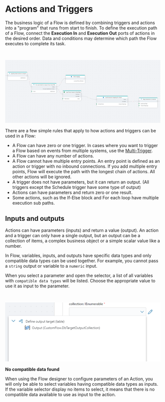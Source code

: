 
# Actions and Triggers

The business logic of a Flow is defined by combining triggers and actions into a "program" that runs from start to finish. To define the execution path of a Flow, connect the **Execution In** and **Execution Out** ports of actions in the desired order. Data and conditions may determine which path the Flow executes to complete its task. 

<br/>

![img](../../../images/actionstriggers.png)

There are a few simple rules that apply to how actions and triggers can be used in a Flow:

-	A Flow can have zero or one trigger. In cases where you want to trigger a Flow based on events from multiple systems, use the [Multi-Trigger](../triggers/multi-trigger.md).  
-	A Flow can have any number of actions.
-	A Flow cannot have multiple entry points. An entry point is defined as an action or trigger with no inbound connections. If you add multiple entry points, Flow will execute the path with the longest chain of actions. All other actions will be ignored. 
-	A trigger does not have parameters, but it can return an output. (All triggers except the Schedule trigger have some type of output)
-	Actions can have parameters and return zero or one result. 
-	Some actions, such as the If-Else block and For each loop have multiple execution sub paths.


## Inputs and outputs

Actions can have parameters (inputs) and return a value (output). An action and a trigger can only have a single output, but an output can be a collection of items, a complex business object or a simple scalar value like a number.

In Flow, variables, inputs, and outputs have specific data types and only compatible data types can be used together.  For example, you cannot pass a `string` output or variable to a `numeric` input. 

When you select a parameter and open the selector, a list of all variables with `compatible data types` will be listed. Choose the appropriate value to use it as input to the parameter.


<br/>

![img](../../../images/inputoutput.png)

**No compatible data found**

When using the Flow designer to configure parameters of an Action, you will only be able to select variables having compatible data types as inputs. If the variable selector display no items to select, it means that there is no compatible data available to use as input to the action.
